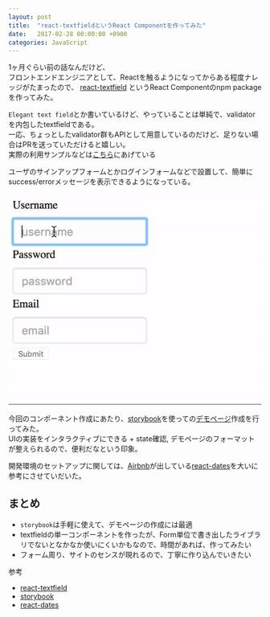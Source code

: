 ```yaml
---
layout: post
title:  "react-textfieldというReact Componentを作ってみた"
date:   2017-02-28 00:00:00 +0900
categories: JavaScript
---
```


1ヶ月ぐらい前の話なんだけど、  
フロントエンドエンジニアとして、Reactを触るようになってからある程度ナレッジがたまったので、 
[react-textfield](https://www.npmjs.com/package/react-textfield) というReact Componentのnpm packageを作ってみた。

`Elegant text field`とか書いているけど、やっていることは単純で、validatorを内包したtextfieldである。  
一応、ちょっとしたvalidator群もAPIとして用意しているのだけど、足りない場合はPRを送っていただけると嬉しい。  
実際の利用サンプルなどは[こちら](https://github.com/yayoc/react-textfield/blob/master/examples/FormWrapper.js)にあげている  

ユーザのサインアップフォームとかログインフォームなどで設置して、簡単にsuccess/errorメッセージを表示できるようになっている。  

![image](https://raw.githubusercontent.com/yayoc/react-textfield/master/react-textfield-demo.gif)

今回のコンポーネント作成にあたり、[storybook](https://getstorybook.io/docs/react-storybook/basics/introduction)を使っての[デモページ](http://blog.yayoc.com/react-textfield/)作成を行ってみた。  
UIの実装をインタラクティブにできる + state確認, デモページのフォーマットが整えられるので、便利だなという印象。  

開発環境のセットアップに関しては、[Airbnb](https://airbnb.com)が出している[react-dates](https://github.com/airbnb/react-dates)を大いに参考にさせていだいた。

## まとめ

* `storybook`は手軽に使えて、デモページの作成には最適
* textfieldの単一コンポーネントを作ったが、Form単位で書き出したライブラリでないとなかなか使いにくいかもなので、時間があれば、作ってみたい
* フォーム周り、サイトのセンスが現れるので、丁寧に作り込んでいきたい


参考  

* [react-textfield](https://www.npmjs.com/package/react-textfield)
* [storybook](https://getstorybook.io/docs/react-storybook/basics/introduction)
* [react-dates](https://github.com/airbnb/react-dates)

